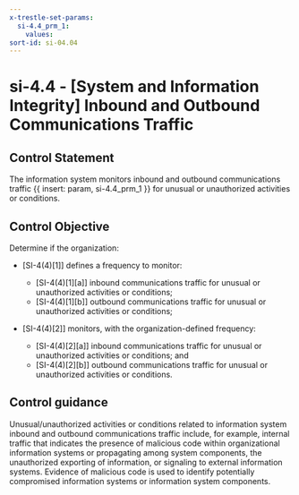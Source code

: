 ```yaml
---
x-trestle-set-params:
  si-4.4_prm_1:
    values:
sort-id: si-04.04
---
```


# si-4.4 - \[System and Information Integrity\] Inbound and Outbound Communications Traffic

## Control Statement

The information system monitors inbound and outbound communications traffic {{ insert: param, si-4.4_prm_1 }} for unusual or unauthorized activities or conditions.

## Control Objective

Determine if the organization:

- \[SI-4(4)[1]\] defines a frequency to monitor:

  - \[SI-4(4)[1][a]\] inbound communications traffic for unusual or unauthorized activities or conditions;
  - \[SI-4(4)[1][b]\] outbound communications traffic for unusual or unauthorized activities or conditions;

- \[SI-4(4)[2]\] monitors, with the organization-defined frequency:

  - \[SI-4(4)[2][a]\] inbound communications traffic for unusual or unauthorized activities or conditions; and
  - \[SI-4(4)[2][b]\] outbound communications traffic for unusual or unauthorized activities or conditions.

## Control guidance

Unusual/unauthorized activities or conditions related to information system inbound and outbound communications traffic include, for example, internal traffic that indicates the presence of malicious code within organizational information systems or propagating among system components, the unauthorized exporting of information, or signaling to external information systems. Evidence of malicious code is used to identify potentially compromised information systems or information system components.
